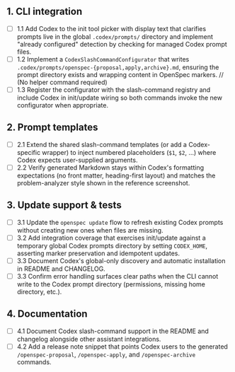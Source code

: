 ## 1. CLI integration
- [ ] 1.1 Add Codex to the init tool picker with display text that clarifies prompts live in the global `.codex/prompts/` directory and implement "already configured" detection by checking for managed Codex prompt files.
- [ ] 1.2 Implement a `CodexSlashCommandConfigurator` that writes `.codex/prompts/openspec-{proposal,apply,archive}.md`, ensuring the prompt directory exists and wrapping content in OpenSpec markers.
// (No helper command required)
- [ ] 1.3 Register the configurator with the slash-command registry and include Codex in init/update wiring so both commands invoke the new configurator when appropriate.

## 2. Prompt templates
- [ ] 2.1 Extend the shared slash-command templates (or add a Codex-specific wrapper) to inject numbered placeholders (`$1`, `$2`, …) where Codex expects user-supplied arguments.
- [ ] 2.2 Verify generated Markdown stays within Codex's formatting expectations (no front matter, heading-first layout) and matches the problem-analyzer style shown in the reference screenshot.

## 3. Update support & tests
- [ ] 3.1 Update the `openspec update` flow to refresh existing Codex prompts without creating new ones when files are missing.
- [ ] 3.2 Add integration coverage that exercises init/update against a temporary global Codex prompts directory by setting `CODEX_HOME`, asserting marker preservation and idempotent updates.
- [ ] 3.3 Document Codex's global-only discovery and automatic installation in README and CHANGELOG.
- [ ] 3.3 Confirm error handling surfaces clear paths when the CLI cannot write to the Codex prompt directory (permissions, missing home directory, etc.).

## 4. Documentation
- [ ] 4.1 Document Codex slash-command support in the README and changelog alongside other assistant integrations.
- [ ] 4.2 Add a release note snippet that points Codex users to the generated `/openspec-proposal`, `/openspec-apply`, and `/openspec-archive` commands.
